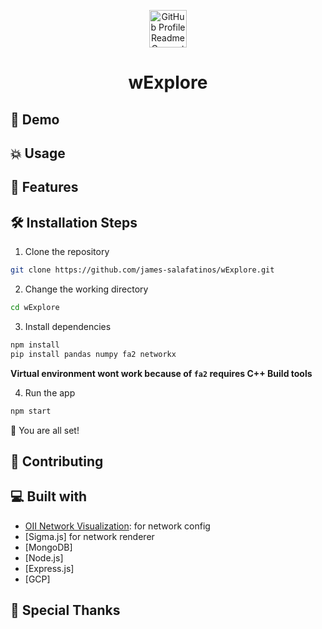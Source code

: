<p align="center">
  <a href="https://rahuldkjain.github.io/gh-profile-readme-generator">
    <img alt="GitHub Profile Readme Generator" src="./src/images/mdg.png" width="60" />
  </a>
</p>
<h1 align="center">
  wExplore
</h1>

## 🚀 Demo

## 💥 Usage

## 🧐 Features

## 🛠️ Installation Steps

1. Clone the repository

```bash
git clone https://github.com/james-salafatinos/wExplore.git
```

2. Change the working directory

```bash
cd wExplore
```

3. Install dependencies

```bash
npm install
pip install pandas numpy fa2 networkx
```

**Virtual environment wont work because of `fa2` requires C++ Build tools**

4. Run the app

```bash
npm start
```

🌟 You are all set!

## 🍰 Contributing

## 💻 Built with

- [OII Network Visualization](https://github.com/oxfordinternetinstitute/InteractiveVis/): for network config
- [Sigma.js] for network renderer
- [MongoDB]
- [Node.js]
- [Express.js]
- [GCP]

## 🙇 Special Thanks

